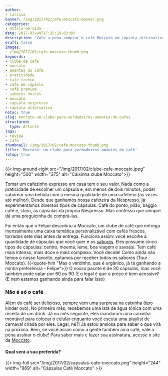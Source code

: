 ```yaml
---
author:
- larissa
banner: /img/2017/02/cafe-moccato-banner.png
categories:
- estilo-de-vida
date: 2017-03-04T17:25:19-03:00
description: 'Vale a pena comprar o café Moccato um capsula alternativa para a Nespresso? Aqui a gente responde essa pergunta.'
draft: false
images:
- /img/2017/02/cafe-moccato-thumb.png
keywords:
- clube de café
- moccato
- amantes do café
- praticidade
- cafe fresco
- café em cápsula
- café premium
- sabores únicos
- moccato
- capsula nespresso
- capsula alternativa
notoc: true
slug: moccato-um-clube-para-verdadeiros-amantes-do-cafes
structured:
  type: Article
tags:
- review
- cafe
thumbnail: /img/2017/02/cafe-moccato-thumb.png
title: 'Moccato: um clube para verdadeiros amantes do café'
totop: true
---
```


{{<
    img-around-right src="/img/2017/02/clube-cafe-moccato.jpeg"
    height="500"
    width="375"
    alt="Caixinha clube Moccato">}}

Tomar um cafezinho expresso em casa tem o seu valor.  Nada como a praticidade de escolher um cápsula e, em menos de dois minutos, poder saborear uma bebida com a mesma qualidade de uma cafeteria (às vezes até melhor). Desde que ganhamos nossa cafeteira da Nespresso, já experimentamos diversos tipos de cápsulas. Café do ponto, pilão, baggio café e, claro, as cápsulas da própria Nespresso. Mas confesso que sempre dá uma preguicinha de comprá-las.

Foi então que o Felipe descobriu a Moccato, um clube de café que entrega mensalmente uma caixa temática personalizável com cafés frescos, torrados sete dias antes da entrega. Funciona assim: você escolhe a quantidade de cápsulas que você quer e os [sabores][b0b50e82]. Eles possuem cinco tipos de cápsulas: centro, moema, leme, boa viagem e savassi. Tem café mais intenso, mais doce e mais complexo. Você decide! Como ainda não temos o nosso favorito, optamos por receber todos os sabores (Tour Moccato).
{{<quote-him "Mas o verdinho, que é orgânico, já tá ganhando a minha preferência - Felipe">}}
O nosso pacote é de 30 cápsulas, mas você também pode optar por 60 ou 90. E o legal é que o preço é bem acessível! (E nem estamos ganhando ainda para falar isso)

  [b0b50e82]: https://www.moccato.com.br/sabores "Sabores Moccato"

### Não é só o café
Além do café ser delicioso, sempre vem uma surpresa na caixinha (tipo kinder ovo). No primeiro mês, recebemos uma lata de água tônica com uma receita de um drink. Já no mês seguinte, eles mandaram uma caixinha montável para colocar o celular enquanto você escuta uma playlist de carnaval criada por eles. Legal, né?! Já estou ansiosa para saber o que virá na próxima. Bem, se você assim como a gente também ama café, vale a pena assinar o clube!
Para saber mais e fazer sua assinatura, acesse o site da [Moccato][b38cd701].
#### Qual será a sua preferida?
{{< img-full src="/img/2017/02/capsulas-cafe-moccato.png" height="244" width="969" alt="Cápsulas Café Moccato" >}}


  [b38cd701]: https://www.moccato.com.br/ "Site Moccato"
